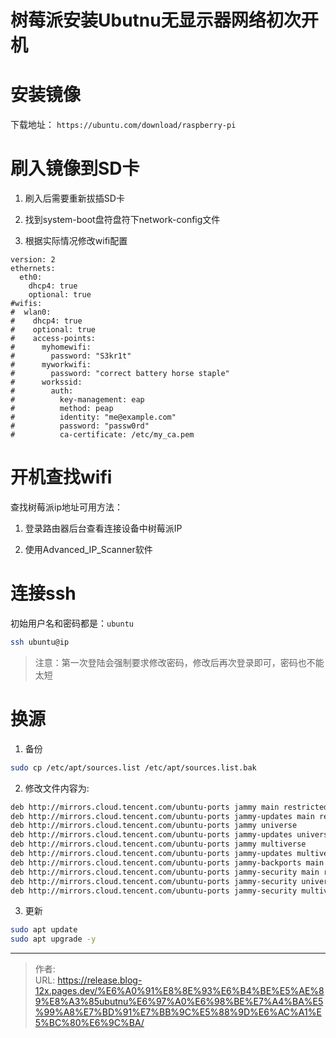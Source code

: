 # 树莓派安装Ubutnu无显示器网络初次开机


<!--more-->
# 安装镜像

下载地址： `https://ubuntu.com/download/raspberry-pi`

# 刷入镜像到SD卡

1. 刷入后需要重新拔插SD卡

2. 找到system-boot盘符盘符下network-config文件

3. 根据实际情况修改wifi配置
```yanl
version: 2
ethernets:
  eth0:
    dhcp4: true
    optional: true
#wifis:
#  wlan0:
#    dhcp4: true
#    optional: true
#    access-points:
#      myhomewifi:
#        password: "S3kr1t"
#      myworkwifi:
#        password: "correct battery horse staple"
#      workssid:
#        auth:
#          key-management: eap
#          method: peap
#          identity: "me@example.com"
#          password: "passw0rd"
#          ca-certificate: /etc/my_ca.pem
```

# 开机查找wifi

查找树莓派ip地址可用方法：

1. 登录路由器后台查看连接设备中树莓派IP

2. 使用Advanced_IP_Scanner软件

# 连接ssh
初始用户名和密码都是：`ubuntu`

```bash
ssh ubuntu@ip
```

> 注意：第一次登陆会强制要求修改密码，修改后再次登录即可，密码也不能太短

# 换源

1. 备份

```bash
sudo cp /etc/apt/sources.list /etc/apt/sources.list.bak
```

2. 修改文件内容为:

```txt
deb http://mirrors.cloud.tencent.com/ubuntu-ports jammy main restricted
deb http://mirrors.cloud.tencent.com/ubuntu-ports jammy-updates main restricted
deb http://mirrors.cloud.tencent.com/ubuntu-ports jammy universe
deb http://mirrors.cloud.tencent.com/ubuntu-ports jammy-updates universe
deb http://mirrors.cloud.tencent.com/ubuntu-ports jammy multiverse
deb http://mirrors.cloud.tencent.com/ubuntu-ports jammy-updates multiverse
deb http://mirrors.cloud.tencent.com/ubuntu-ports jammy-backports main restricted universe multiverse
deb http://mirrors.cloud.tencent.com/ubuntu-ports jammy-security main restricted
deb http://mirrors.cloud.tencent.com/ubuntu-ports jammy-security universe
deb http://mirrors.cloud.tencent.com/ubuntu-ports jammy-security multiverse
```

3. 更新
```bash
sudo apt update
sudo apt upgrade -y
```

---

> 作者:   
> URL: https://release.blog-12x.pages.dev/%E6%A0%91%E8%8E%93%E6%B4%BE%E5%AE%89%E8%A3%85ubutnu%E6%97%A0%E6%98%BE%E7%A4%BA%E5%99%A8%E7%BD%91%E7%BB%9C%E5%88%9D%E6%AC%A1%E5%BC%80%E6%9C%BA/  

